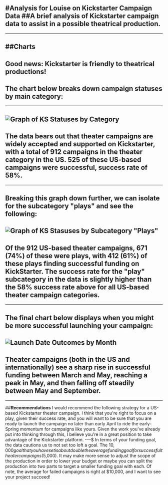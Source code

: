 #**Analysis for Louise on Kickstarter Campaign Data**
##A brief analysis of Kickstarter campaign data to assist in a possible theatrical production.
---
---
##**Charts**
---
Good news: Kickstarter is friendly to theatrical productions! 
---
The chart below breaks down campaign statuses by main category:
---
---
![Graph of KS Statuses by Category]("C:\Users\TTHammond\Desktop\git\KSData\MonthOutcomes")
---
The data bears out that theater campaigns are widely accepted and supported on Kickstarter, with a total of 912 campaigns in the theater category in the US. 525 of these US-based campaigns were successful,  success rate of 58%. 
---
---
Breaking this graph down further, we can isolate for the subcategory "plays" and see the following: 
---
![Graph of KS Stasuses by Subcategory "Plays"]("kickstart/SubcategoryOutcomes.png")
---
Of the 912 US-based theater campaigns, 671 (74%) of these were plays, with 412 (61%) of these plays finding successful funding on KickStarter. The success rate for the "play" subcategory in the data is slightly higher than the 58% success rate above for all US-based theater campaign categories. 
---
---
The final chart below displays **when** you might be more successful launching your campaign: 
---
![Launch Date Outcomes by Month]("C:\Users\TTHammond\Desktop\git\KSData\MonthOutcomes")
---
Theater campaigns (both in the US and internationally) see a sharp rise in successful funding between March and May, reaching a peak in May, and then falling off steadily between May and September. 
---
---
##**Recommendations**
I would recommend the following strategy for a US-based Kickstarter theater campaign. I think that you're right to focus on a play, given their success rate, and you will want to be sure that you are ready to launch the campaign no later than early April to ride the early-Spring momentum for campaigns like yours. Given the work you've already put into thinking through this, I believe you're in a great position to take advantage of the Kickstarter platform. 
---$
In terms of your funding goal, the data cautions us to not set too loft a goal. The $10,000 goal that you have set is about double the average funding goal for successful theater campaigns ($5,000). It may make more sense to adjust the scope of the production in order to lower your budget or maybe you can split the production into two parts to target a smaller funding goal with each. Of note, the average for failed campaigns is right at $10,000, and I want to see your project succeed!
